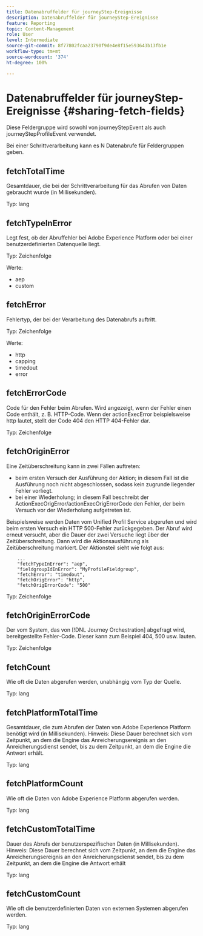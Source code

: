 ```yaml
---
title: Datenabruffelder für journeyStep-Ereignisse
description: Datenabruffelder für journeyStep-Ereignisse
feature: Reporting
topic: Content-Management
role: User
level: Intermediate
source-git-commit: 8f77802fcaa23790f9de4e8f15e593643b13fb1e
workflow-type: tm+mt
source-wordcount: '374'
ht-degree: 100%

---
```


# Datenabruffelder für journeyStep-Ereignisse {#sharing-fetch-fields}

Diese Feldergruppe wird sowohl von journeyStepEvent als auch journeyStepProfileEvent verwendet.

Bei einer Schrittverarbeitung kann es N Datenabrufe für Feldergruppen geben.

## fetchTotalTime

Gesamtdauer, die bei der Schrittverarbeitung für das Abrufen von Daten gebraucht wurde (in Millisekunden).

Typ: lang

## fetchTypeInError

Legt fest, ob der Abruffehler bei Adobe Experience Platform oder bei einer benutzerdefinierten Datenquelle liegt.

Typ: Zeichenfolge

Werte:
* aep
* custom

## fetchError

Fehlertyp, der bei der Verarbeitung des Datenabrufs auftritt.

Typ: Zeichenfolge

Werte:
* http
* capping
* timedout
* error

## fetchErrorCode

Code für den Fehler beim Abrufen. Wird angezeigt, wenn der Fehler einen Code enthält, z. B. HTTP-Code. Wenn der actionExecError beispielsweise http lautet, stellt der Code 404 den HTTP 404-Fehler dar.

Typ: Zeichenfolge

## fetchOriginError

Eine Zeitüberschreitung kann in zwei Fällen auftreten:

* beim ersten Versuch der Ausführung der Aktion; in diesem Fall ist die Ausführung noch nicht abgeschlossen, sodass kein zugrunde liegender Fehler vorliegt.
* bei einer Wiederholung; in diesem Fall beschreibt der ActionExecOrigError/actionExecOrigErrorCode den Fehler, der beim Versuch vor der Wiederholung aufgetreten ist.

Beispielsweise werden Daten vom Unified Profil Service abgerufen und wird beim ersten Versuch ein HTTP 500-Fehler zurückgegeben. Der Abruf wird erneut versucht, aber die Dauer der zwei Versuche liegt über der Zeitüberschreitung. Dann wird die Aktionsausführung als Zeitüberschreitung markiert. Der Aktionsteil sieht wie folgt aus:

```
    ...
    "fetchTypeInError": "aep",
    "fieldgroupIdInError": "MyProfileFieldgroup",
    "fetchError": "timedout",
    "fetchOrigError": "http",
    "fetchOrigErrorCode": "500"
```

Typ: Zeichenfolge

## fetchOriginErrorCode

Der vom System, das von [!DNL Journey Orchestration] abgefragt wird, bereitgestellte Fehler-Code. Dieser kann zum Beispiel 404, 500 usw. lauten.

Typ: Zeichenfolge

## fetchCount

Wie oft die Daten abgerufen werden, unabhängig vom Typ der Quelle.

Typ: lang

## fetchPlatformTotalTime

Gesamtdauer, die zum Abrufen der Daten von Adobe Experience Platform benötigt wird (in Millisekunden). Hinweis: Diese Dauer berechnet sich vom Zeitpunkt, an dem die Engine das Anreicherungsereignis an den Anreicherungsdienst sendet, bis zu dem Zeitpunkt, an dem die Engine die Antwort erhält.

Typ: lang

## fetchPlatformCount

Wie oft die Daten von Adobe Experience Platform abgerufen werden.

Typ: lang

## fetchCustomTotalTime

Dauer des Abrufs der benutzerspezifischen Daten (in Millisekunden). Hinweis: Diese Dauer berechnet sich vom Zeitpunkt, an dem die Engine das Anreicherungsereignis an den Anreicherungsdienst sendet, bis zu dem Zeitpunkt, an dem die Engine die Antwort erhält

Typ: lang

## fetchCustomCount

Wie oft die benutzerdefinierten Daten von externen Systemen abgerufen werden.

Typ: lang
